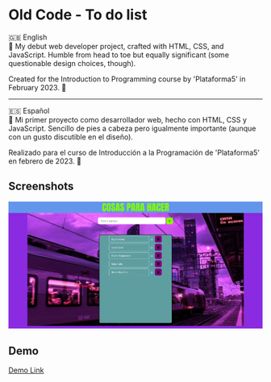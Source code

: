 
# Old Code - To do list


🇬🇧 English  
📖 My debut web developer project, crafted with HTML, CSS, and JavaScript. Humble from head to toe but equally significant (some questionable design choices, though).

Created for the Introduction to Programming course by 'Plataforma5' in February 2023. 🚀

---

🇪🇸 Español  
📖 Mi primer proyecto como desarrollador web, hecho con HTML, CSS y JavaScript. Sencillo de pies a cabeza pero igualmente importante (aunque con un gusto discutible en el diseño).

Realizado para el curso de Introducción a la Programación de 'Plataforma5' en febrero de 2023. 🚀


## Screenshots

![App Screenshot](https://github.com/JoaquinHAcosta/oldCode-todolist/blob/main/project-todo1.png)


## Demo

[Demo Link](https://old-code-todolist.vercel.app)




